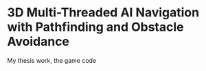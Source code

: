 # 3D Multi-Threaded AI Navigation with Pathfinding and Obstacle Avoidance
My thesis work, the game code 
